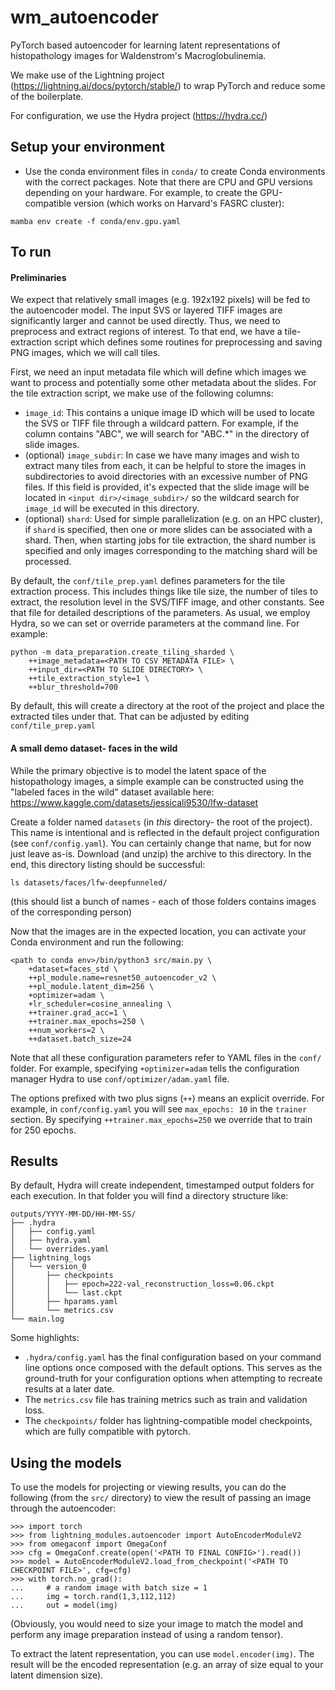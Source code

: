 # wm_autoencoder
PyTorch based autoencoder for learning latent representations of histopathology images for Waldenstrom's Macroglobulinemia. 

We make use of the Lightning project (https://lightning.ai/docs/pytorch/stable/) to wrap PyTorch and reduce some of the boilerplate.

For configuration, we use the Hydra project (https://hydra.cc/)

## Setup your environment

- Use the conda environment files in `conda/` to create Conda environments with the correct packages. Note that there are CPU and GPU versions depending on your hardware. For example, to create the GPU-compatible version (which works on Harvard's FASRC cluster):

```
mamba env create -f conda/env.gpu.yaml
```

## To run

#### Preliminaries

We expect that relatively small images (e.g. 192x192 pixels) will be fed to the autoencoder model. The input SVS or layered TIFF images are significantly larger and cannot be used directly. Thus, we need to preprocess and extract regions of interest. To that end, we have a tile-extraction script which defines some routines for preprocessing and saving PNG images, which we will call tiles. 

First, we need an input metadata file which will define which images we want to process and potentially some other metadata about the slides. For the tile extraction script, we make use of the following columns:
- `image_id`: This contains a unique image ID which will be used to locate the SVS or TIFF file through a wildcard pattern. For example, if the column contains "ABC", we will search for "ABC.*" in the directory of slide images.
- (optional) `image_subdir`: In case we have many images and wish to extract many tiles from each, it can be helpful to store the images in subdirectories to avoid directories with an excessive number of PNG files. If this field is provided, it's expected that the slide image will be located in `<input dir>/<image_subdir>/` so the wildcard search for `image_id` will be executed in this directory.
- (optional) `shard`: Used for simple parallelization (e.g. on an HPC cluster), if `shard` is specified, then one or more slides can be associated with a shard. Then, when starting jobs for tile extraction, the shard number is specified and only images corresponding to the matching shard will be processed. 

By default, the `conf/tile_prep.yaml` defines parameters for the tile extraction process. This includes things like tile size, the number of tiles to extract, the resolution level in the SVS/TIFF image, and other constants. See that file for detailed descriptions of the parameters. As usual, we employ Hydra, so we can set or override parameters at the command line. For example: 
```
python -m data_preparation.create_tiling_sharded \
    ++image_metadata=<PATH TO CSV METADATA FILE> \
    ++input_dir=<PATH TO SLIDE DIRECTORY> \
    ++tile_extraction_style=1 \
    ++blur_threshold=700
```
By default, this will create a directory at the root of the project and place the extracted tiles under that. That can be adjusted by editing `conf/tile_prep.yaml` 

#### A small demo dataset- faces in the wild
While the primary objective is to model the latent space of the histopathology images, a simple example can be constructed using the "labeled faces in the wild" dataset available here: https://www.kaggle.com/datasets/jessicali9530/lfw-dataset

Create a folder named `datasets` (in *this* directory- the root of the project). This name is intentional and is reflected in the default project configuration (see `conf/config.yaml`). You can certainly change that name, but for now just leave as-is. Download (and unzip) the archive to this directory. In the end, this directory listing should be successful:

```
ls datasets/faces/lfw-deepfunneled/
```
(this should list a bunch of names - each of those folders contains images of the corresponding person)

Now that the images are in the expected location, you can activate your Conda environment and run the following:
```
<path to conda env>/bin/python3 src/main.py \
    +dataset=faces_std \
    ++pl_module.name=resnet50_autoencoder_v2 \
    ++pl_module.latent_dim=256 \
    +optimizer=adam \
    +lr_scheduler=cosine_annealing \
    ++trainer.grad_acc=1 \
    ++trainer.max_epochs=250 \
    ++num_workers=2 \
    ++dataset.batch_size=24
```
Note that all these configuration parameters refer to YAML files in the `conf/` folder. For example, specifying `+optimizer=adam` tells the configuration manager Hydra to use `conf/optimizer/adam.yaml` file.

The options prefixed with two plus signs (`++`) means an explicit override. For example, in `conf/config.yaml` you will see `max_epochs: 10` in the `trainer` section. By specifying `++trainer.max_epochs=250` we override that to train for 250 epochs.

## Results

By default, Hydra will create independent, timestamped output folders for each execution. In that folder you will find a directory structure like:

```
outputs/YYYY-MM-DD/HH-MM-SS/
├── .hydra
│   ├── config.yaml
│   ├── hydra.yaml
│   └── overrides.yaml
├── lightning_logs
│   └── version_0
│       ├── checkpoints
│       │   ├── epoch=222-val_reconstruction_loss=0.06.ckpt
│       │   └── last.ckpt
│       ├── hparams.yaml
│       └── metrics.csv
└── main.log
```
Some highlights:
- `.hydra/config.yaml` has the final configuration based on your command line options once composed with the default options. This serves as the ground-truth for your configuration options when attempting to recreate results at a later date.
- The `metrics.csv` file has training metrics such as train and validation loss.
- The `checkpoints/` folder has lightning-compatible model checkpoints, which are fully compatible with pytorch.

## Using the models

To use the models for projecting or viewing results, you can do the following (from the `src/` directory) to view the result of passing an image through the autoencoder:

```
>>> import torch
>>> from lightning_modules.autoencoder import AutoEncoderModuleV2
>>> from omegaconf import OmegaConf
>>> cfg = OmegaConf.create(open('<PATH TO FINAL CONFIG>').read())
>>> model = AutoEncoderModuleV2.load_from_checkpoint('<PATH TO CHECKPOINT FILE>', cfg=cfg)
>>> with torch.no_grad():
...     # a random image with batch size = 1
...     img = torch.rand(1,3,112,112)
...     out = model(img)
```

(Obviously, you would need to size your image to match the model and perform any image preparation instead of using a random tensor).

To extract the latent representation, you can use `model.encoder(img)`. The result will be the encoded representation (e.g. an array of size equal to your latent dimension size).
